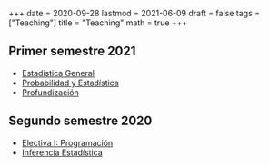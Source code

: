 +++
date      = 2020-09-28
lastmod   = 2021-06-09
draft     = false
tags      = ["Teaching"]
title     = "Teaching"
math      = true
+++

## Primer semestre 2021
* [Estadística General](https://alexrojas.netlify.app/post/eg/)
* [Probabilidad y Estadística](https://alexrojas.netlify.app/post/prob/)
* [Profundización](https://alexrojas.netlify.app/post/mf/)

## Segundo semestre 2020
* [Electiva I: Programación](https://alexrojas.netlify.app/post/Prog/)
* [Inferencía Estadística](https://alexrojas.netlify.app/post/ie/)
